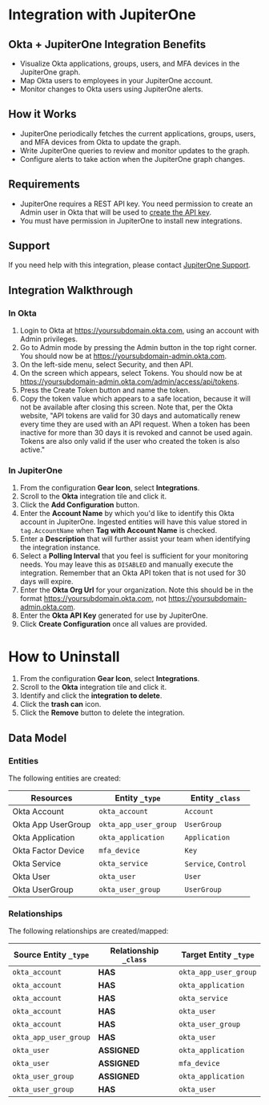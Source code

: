 # Integration with JupiterOne

## Okta + JupiterOne Integration Benefits

- Visualize Okta applications, groups, users, and MFA devices in the JupiterOne
  graph.
- Map Okta users to employees in your JupiterOne account.
- Monitor changes to Okta users using JupiterOne alerts.

## How it Works

- JupiterOne periodically fetches the current applications, groups, users, and
  MFA devices from Okta to update the graph.
- Write JupiterOne queries to review and monitor updates to the graph.
- Configure alerts to take action when the JupiterOne graph changes.

## Requirements

- JupiterOne requires a REST API key. You need permission to create an Admin
  user in Okta that will be used to
  [create the API key](https://developer.okta.com/docs/api/getting_started/getting_a_token).
- You must have permission in JupiterOne to install new integrations.

## Support

If you need help with this integration, please contact
[JupiterOne Support](https://support.jupiterone.io).

## Integration Walkthrough

### In Okta

1. Login to Okta at https://yoursubdomain.okta.com, using an account with Admin
   privileges.
2. Go to Admin mode by pressing the Admin button in the top right corner. You
   should now be at https://yoursubdomain-admin.okta.com.
3. On the left-side menu, select Security, and then API.
4. On the screen which appears, select Tokens. You should now be at
   https://yoursubdomain-admin.okta.com/admin/access/api/tokens.
5. Press the Create Token button and name the token.
6. Copy the token value which appears to a safe location, because it will not be
   available after closing this screen. Note that, per the Okta website, "API
   tokens are valid for 30 days and automatically renew every time they are used
   with an API request. When a token has been inactive for more than 30 days it
   is revoked and cannot be used again. Tokens are also only valid if the user
   who created the token is also active."

### In JupiterOne

1. From the configuration **Gear Icon**, select **Integrations**.
2. Scroll to the **Okta** integration tile and click it.
3. Click the **Add Configuration** button.
4. Enter the **Account Name** by which you'd like to identify this Okta account
   in JupiterOne. Ingested entities will have this value stored in
   `tag.AccountName` when **Tag with Account Name** is checked.
5. Enter a **Description** that will further assist your team when identifying
   the integration instance.
6. Select a **Polling Interval** that you feel is sufficient for your monitoring
   needs. You may leave this as `DISABLED` and manually execute the integration.
   Remember that an Okta API token that is not used for 30 days will expire.
7. Enter the **Okta Org Url** for your organization. Note this should be in the
   format https://yoursubdomain.okta.com, not
   https://yoursubdomain-admin.okta.com.
8. Enter the **Okta API Key** generated for use by JupiterOne.
9. Click **Create Configuration** once all values are provided.

# How to Uninstall

1. From the configuration **Gear Icon**, select **Integrations**.
2. Scroll to the **Okta** integration tile and click it.
3. Identify and click the **integration to delete**.
4. Click the **trash can** icon.
5. Click the **Remove** button to delete the integration.

<!-- {J1_DOCUMENTATION_MARKER_START} -->
<!--
********************************************************************************
NOTE: ALL OF THE FOLLOWING DOCUMENTATION IS GENERATED USING THE
"j1-integration document" COMMAND. DO NOT EDIT BY HAND! PLEASE SEE THE DEVELOPER
DOCUMENTATION FOR USAGE INFORMATION:

https://github.com/JupiterOne/sdk/blob/master/docs/integrations/development.md
********************************************************************************
-->

## Data Model

### Entities

The following entities are created:

| Resources          | Entity `_type`        | Entity `_class`      |
| ------------------ | --------------------- | -------------------- |
| Okta Account       | `okta_account`        | `Account`            |
| Okta App UserGroup | `okta_app_user_group` | `UserGroup`          |
| Okta Application   | `okta_application`    | `Application`        |
| Okta Factor Device | `mfa_device`          | `Key`                |
| Okta Service       | `okta_service`        | `Service`, `Control` |
| Okta User          | `okta_user`           | `User`               |
| Okta UserGroup     | `okta_user_group`     | `UserGroup`          |

### Relationships

The following relationships are created/mapped:

| Source Entity `_type` | Relationship `_class` | Target Entity `_type` |
| --------------------- | --------------------- | --------------------- |
| `okta_account`        | **HAS**               | `okta_app_user_group` |
| `okta_account`        | **HAS**               | `okta_application`    |
| `okta_account`        | **HAS**               | `okta_service`        |
| `okta_account`        | **HAS**               | `okta_user`           |
| `okta_account`        | **HAS**               | `okta_user_group`     |
| `okta_app_user_group` | **HAS**               | `okta_user`           |
| `okta_user`           | **ASSIGNED**          | `okta_application`    |
| `okta_user`           | **ASSIGNED**          | `mfa_device`          |
| `okta_user_group`     | **ASSIGNED**          | `okta_application`    |
| `okta_user_group`     | **HAS**               | `okta_user`           |

<!--
********************************************************************************
END OF GENERATED DOCUMENTATION AFTER BELOW MARKER
********************************************************************************
-->
<!-- {J1_DOCUMENTATION_MARKER_END} -->
